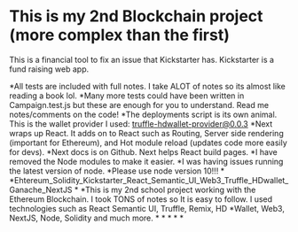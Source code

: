 # This is my 2nd Blockchain project (more complex than the first)

This is a financial tool to fix an issue that Kickstarter has. Kickstarter is a fund raising web app.

*All tests are included with full notes. I take ALOT of notes so its almost like reading a book lol.
*Many more tests could have been written in Campaign.test.js but these are enough for you to understand. Read me notes/comments on the code!
*The deployments script is its own animal. This is the wallet provider I used: truffle-hdwallet-provider@0.0.3
*Next wraps up React. It adds on to React such as Routing, Server side rendering (important for Ethereum), and Hot module reload (updates code more easily for devs).
*Next docs is on Github. Next helps React build pages.
*I have removed the Node modules to make it easier. 
*I was having issues running the latest version of node.
*Please use node version 10!!!
*
*Ehtereum_Solidity_Kickstarter_React_Semantic_UI_Web3_Truffle_HDwallet_Ganache_NextJS
*
*This is my 2nd school project working with the Ethereum Blockchain. I took TONS of notes so It is easy to follow. I used technologies such as React Semantic UI, Truffle, Remix, HD *Wallet, Web3, NextJS, Node, Solidity and much more. 
*
*
*
*
*
